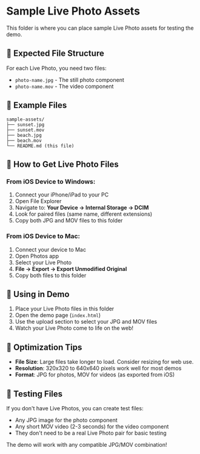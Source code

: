 # Sample Live Photo Assets

This folder is where you can place sample Live Photo assets for testing the demo.

## 📁 Expected File Structure

For each Live Photo, you need two files:
- `photo-name.jpg` - The still photo component
- `photo-name.mov` - The video component

## 🎯 Example Files

```
sample-assets/
├── sunset.jpg
├── sunset.mov
├── beach.jpg
├── beach.mov
└── README.md (this file)
```

## 📱 How to Get Live Photo Files

### From iOS Device to Windows:
1. Connect your iPhone/iPad to your PC
2. Open File Explorer
3. Navigate to: **Your Device → Internal Storage → DCIM**
4. Look for paired files (same name, different extensions)
5. Copy both JPG and MOV files to this folder

### From iOS Device to Mac:
1. Connect your device to Mac
2. Open Photos app
3. Select your Live Photo
4. **File → Export → Export Unmodified Original**
5. Copy both files to this folder

## 🔧 Using in Demo

1. Place your Live Photo files in this folder
2. Open the demo page (`index.html`)
3. Use the upload section to select your JPG and MOV files
4. Watch your Live Photo come to life on the web!

## 📐 Optimization Tips

- **File Size**: Large files take longer to load. Consider resizing for web use.
- **Resolution**: 320x320 to 640x640 pixels work well for most demos
- **Format**: JPG for photos, MOV for videos (as exported from iOS)

## 🎨 Testing Files

If you don't have Live Photos, you can create test files:
- Any JPG image for the photo component
- Any short MOV video (2-3 seconds) for the video component
- They don't need to be a real Live Photo pair for basic testing

The demo will work with any compatible JPG/MOV combination!
